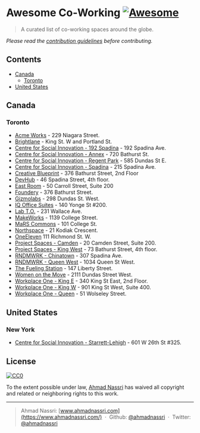 # Awesome Co-Working [![Awesome](https://cdn.rawgit.com/sindresorhus/awesome/master/media/badge.svg)](https://github.com/sindresorhus/awesome)

> A curated list of co-working spaces around the globe.

*Please read the [contribution guidelines](CONTRIBUTING.md) before contributing.*

## Contents

- [Canada](#canada)
  - [Toronto](#toronto)
- [United States](#united-states)

## Canada

### Toronto

- [Acme Works](http://www.acmeworks.ca/) - 229 Niagara Street.
- [Brightlane](http://brightlane.ca/) - King St. W and Portland St.
- [Centre for Social Innovation - 192 Spadina](https://socialinnovation.org/location/192-spadina/) - 192 Spadina Ave.
- [Centre for Social Innovation - Annex](https://socialinnovation.org/location/csi-annex/) - 720 Bathurst St.
- [Centre for Social Innovation - Regent Park](https://socialinnovation.org/location/csi-regent-park/) - 585 Dundas St E.
- [Centre for Social Innovation - Spadina](https://socialinnovation.org/location/csispadina/) - 215 Spadina Ave.
- [Creative Blueprint](http://creativeblueprint.ca/) - 376 Bathurst Street, 2nd Floor
- [DevHub](http://devhub.ca) - 46 Spadina Street, 4th floor.
- [East Room](http://eastroom.ca/) - 50 Carroll Street, Suite 200
- [Foundery](http://foundery.is/) - 376 Bathurst Street.
- [Gizmolabs](http://gizmolabs.ca/) - 298 Dundas St. West.
- [IQ Office Suites](https://iqoffice.ca/) - 140 Yonge St #200.
- [Lab T.O.](http://labto.com/) - 231 Wallace Ave.
- [MakeWorks](http://makeworks.com/) - 1139 College Street.
- [MaRS Commons](https://www.marsdd.com/facilities/office-and-lab-space/) - 101 College St.
- [Northspace](http://northspace.ca/) - 21 Kodiak Crescent.
- [OneEleven](http://www.oneeleven.com/) 111 Richmond St. W.
- [Project Spaces - Camden](https://www.projectspac.es/camden) - 20 Camden Street, Suite 200.
- [Project Spaces - King West](https://www.projectspac.es/king-west) - 73 Bathurst Street, 4th floor.
- [RNDMWRK - Chinatown](http://rndmwrk.com/locations/) - 307 Spadina Ave.
- [RNDMWRK - Queen West](http://rndmwrk.com/locations/) - 1034 Queen St West.
- [The Fueling Station](http://www.thefuelingstation.com/) - 147 Liberty Street.
- [Women on the Move]() - 2111 Dundas Street West.
- [Workplace One - King E](http://workplaceone.com/locations/king-east) - 340 King St East, 2nd Floor.
- [Workplace One - King W](http://workplaceone.com/locations/king-west-liberty) - 901 King St West, Suite 400.
- [Workplace One - Queen](http://workplaceone.com/locations/queen-west) - 51 Wolseley Street.

## United States

### New York

- [Centre for Social Innovation - Starrett-Lehigh](https://socialinnovation.org/location/csi-new-york-city/) - 601 W 26th St #325.

## License

[![CC0](http://mirrors.creativecommons.org/presskit/buttons/88x31/svg/cc-zero.svg)](https://creativecommons.org/publicdomain/zero/1.0/)

To the extent possible under law, [Ahmad Nassri](https://www.ahmadnassri.com.com) has waived all copyright and related or neighboring rights to this work.

----
> Ahmad Nassri: [www.ahmadnassri.com](https://www.ahmadnassri.com/) &nbsp;&middot;&nbsp;
> Github: [@ahmadnassri](https://github.com/ahmadnassri) &nbsp;&middot;&nbsp;
> Twitter: [@ahmadnassri](https://twitter.com/ahmadnassri)
